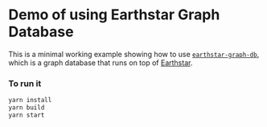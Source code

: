 # Demo of using Earthstar Graph Database

This is a minimal working example showing how to use [`earthstar-graph-db`](https://github.com/earthstar-project/earthstar-graph-db), which is a graph database that runs on top of [Earthstar](https://github.com/earthstar-project/earthstar).

### To run it

```sh
yarn install
yarn build
yarn start
```
